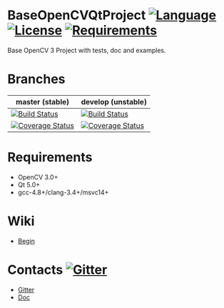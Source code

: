 # BaseOpenCVQtProject [![Language](https://img.shields.io/badge/language-C++11-blue.svg)](https://github.com/PO-21/QtReports/search?l=cpp) [![License](https://img.shields.io/badge/license-MIT-blue.svg)](https://github.com/PO-21/QtReports/blob/master/LICENSE.txt) [![Requirements](https://img.shields.io/badge/requirements-OpenCV3+Qt5-red.svg)](https://github.com/PO-21/QtReports/blob/master/CMakeLists.txt)
Base OpenCV 3 Project with tests, doc and examples.

Branches
========

master (stable) | develop (unstable)
--------------- | -----------------
[![Build Status](https://api.travis-ci.org/PO-21/QtReports.svg?branch=master)](https://travis-ci.org/PO-21/QtReports) | [![Build Status](https://api.travis-ci.org/PO-21/QtReports.svg?branch=develop)](https://travis-ci.org/PO-21/QtReports)
[![Coverage Status](https://coveralls.io/repos/PO-21/QtReports/badge.svg?branch=master&service=github)](https://coveralls.io/github/PO-21/QtReports?branch=master) | [![Coverage Status](https://coveralls.io/repos/PO-21/QtReports/badge.svg?branch=develop&service=github)](https://coveralls.io/github/PO-21/QtReports?branch=develop)

# Requirements
+ OpenCV 3.0+
+ Qt 5.0+
+ gcc-4.8+/clang-3.4+/msvc14+

# Wiki
+ [Begin](https://github.com/PO-21/QtReports/wiki)

# Contacts [![Gitter](https://badges.gitter.im/PO-21/QtReports.svg)](https://gitter.im/PO-21/QtReports?utm_source=badge&utm_medium=badge&utm_campaign=pr-badge)
* [Gitter](https://gitter.im/PO-21/QtReports?utm_source=share-link&utm_medium=link&utm_campaign=share-link)
* [Doc](http://po-21.github.io/)
